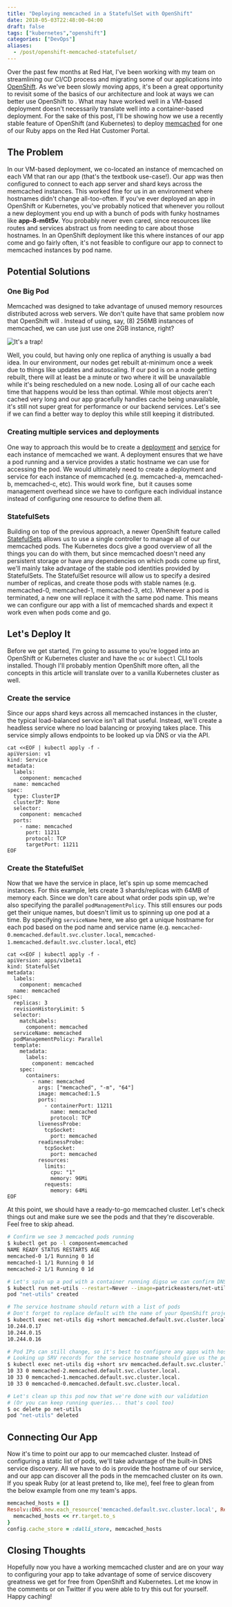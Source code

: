 ```yaml
---
title: "Deploying memcached in a StatefulSet with OpenShift"
date: 2018-05-03T22:48:00-04:00
draft: false
tags: ["kubernetes","openshift"]
categories: ["DevOps"]
aliases:
  - /post/openshift-memcached-statefulset/
---
```

Over the past few months at Red Hat, I've been working with my team on streamlining our CI/CD process and migrating some of our applications into [OpenShift](https://www.openshift.com/). As we've been slowly moving apps, it's been a great opportunity to revisit some of the basics of our architecture and look at ways we can better use OpenShift to . What may have worked well in a VM-based deployment doesn't necessarily translate well into a container-based deployment. For the sake of this post, I'll be showing how we use a recently stable feature of OpenShift (and Kubernetes) to deploy [memcached](https://memcached.org/) for one of our Ruby apps on the Red Hat Customer Portal.
<!--more-->

## The Problem

In our VM-based deployment, we co-located an instance of memcached on each VM that ran our app (that's the textbook use-case!). Our app was then configured to connect to each app server and shard keys across the memcached instances. This worked fine for us in an environment where hostnames didn't change all-too-often. If you've ever deployed an app in OpenShift or Kubernetes, you've probably noticed that whenever you rollout a new deployment you end up with a bunch of pods with funky hostnames like **app-8-m6t5v**. You probably never even cared, since resources like routes and services abstract us from needing to care about those hostnames. In an OpenShift deployment like this where instances of our app come and go fairly often, it's not feasible to configure our app to connect to memcached instances by pod name.

## Potential Solutions

### One Big Pod

Memcached was designed to take advantage of unused memory resources distributed across web servers. We don't quite have that same problem now that OpenShift will . Instead of using, say, (8) 256MB instances of memcached, we can use just use one 2GB instance, right?

![It's a trap!](https://patrickeasters.com/wp-content/uploads/2018/05/itsatrap-300x169.jpg)

Well, you could, but having only one replica of anything is usually a bad idea. In our environment, our nodes get rebuilt at-minimum once a week due to things like updates and autoscaling. If our pod is on a node getting rebuilt, there will at least be a minute or two where it will be unavailable while it's being rescheduled on a new node. Losing all of our cache each time that happens would be less than optimal. While most objects aren't cached very long and our app gracefully handles cache being unavailable, it's still not super great for performance or our backend services. Let's see if we can find a better way to deploy this while still keeping it distributed.

### Creating multiple services and deployments

One way to approach this would be to create a [deployment](https://docs.openshift.com/container-platform/3.9/dev_guide/deployments/how_deployments_work.html) and [service](https://docs.openshift.com/container-platform/3.9/architecture/core_concepts/pods_and_services.html#services) for each instance of memcached we want. A deployment ensures that we have a pod running and a service provides a static hostname we can use for accessing the pod. We would ultimately need to create a deployment and service for each instance of memcached (e.g. memcached-a, memcached-b, memcached-c, etc). This would work fine,  but it causes some management overhead since we have to configure each individual instance instead of configuring one resource to define them all.

### StatefulSets

Building on top of the previous approach, a newer OpenShift feature called [StatefulSets](https://kubernetes.io/docs/concepts/workloads/controllers/statefulset/) allows us to use a single controller to manage all of our memcached pods. The Kubernetes docs give a good overview of all the things you can do with them, but since memcached doesn't need any persistent storage or have any dependencies on which pods come up first, we'll mainly take advantage of the stable pod identities provided by StatefulSets. The StatefulSet resource will allow us to specify a desired number of replicas, and create those pods with stable names (e.g. memcached-0, memcached-1, memcached-3, etc). Whenever a pod is terminated, a new one will replace it with the same pod name. This means we can configure our app with a list of memcached shards and expect it work even when pods come and go.

## Let's Deploy It

Before we get started, I'm going to assume to you're logged into an OpenShift or Kubernetes cluster and have the `oc` or `kubectl` CLI tools installed. Though I'll probably mention OpenShift more often, all the concepts in this article will translate over to a vanilla Kubernetes cluster as well.

### Create the service

Since our apps shard keys across all memcached instances in the cluster, the typical load-balanced service isn't all that useful. Instead, we'll create a headless service where no load balancing or proxying takes place. This service simply allows endpoints to be looked up via DNS or via the API.

```
cat <<EOF | kubectl apply -f -
apiVersion: v1
kind: Service
metadata:
  labels:
    component: memcached
  name: memcached
spec:
  type: ClusterIP
  clusterIP: None
  selector:
    component: memcached
  ports:
    - name: memcached
      port: 11211
      protocol: TCP
      targetPort: 11211
EOF
```

### Create the StatefulSet

Now that we have the service in place, let's spin up some memcached instances. For this example, lets create 3 shards/replicas with 64MB of memory each. Since we don't care about what order pods spin up, we're also specifying the parallel `podManagementPolicy`. This still ensures our pods get their unique names, but doesn't limit us to spinning up one pod at a time. By specifying `serviceName` here, we also get a unique hostname for each pod based on the pod name and service name (e.g. `memcached-0.memcached.default.svc.cluster.local`, `memcached-1.memcached.default.svc.cluster.local`, etc)

```
cat <<EOF | kubectl apply -f -
apiVersion: apps/v1beta1
kind: StatefulSet
metadata:
  labels:
    component: memcached
  name: memcached
spec:
  replicas: 3
  revisionHistoryLimit: 5
  selector:
    matchLabels:
      component: memcached
  serviceName: memcached
  podManagementPolicy: Parallel
  template:
    metadata:
      labels:
        component: memcached
    spec:
      containers:
        - name: memcached
          args: ["memcached", "-m", "64"]
          image: memcached:1.5
          ports:
            - containerPort: 11211
              name: memcached
              protocol: TCP
          livenessProbe:
            tcpSocket:
              port: memcached
          readinessProbe:
            tcpSocket:
              port: memcached
          resources:
            limits:
              cpu: "1"
              memory: 96Mi
            requests:
              memory: 64Mi
EOF
```

At this point, we should have a ready-to-go memcached cluster. Let's check things out and make sure we see the pods and that they're discoverable. Feel free to skip ahead.

```bash
# Confirm we see 3 memcached pods running
$ kubectl get po -l component=memcached
NAME READY STATUS RESTARTS AGE
memcached-0 1/1 Running 0 1d
memcached-1 1/1 Running 0 1d
memcached-2 1/1 Running 0 1d

# Let's spin up a pod with a container running digso we can confirm DNS entries
$ kubectl run net-utils --restart=Never --image=patrickeasters/net-utils
pod "net-utils" created

# The service hostname should return with a list of pods
# Don't forget to replace default with the name of your OpenShift project
$ kubectl exec net-utils dig +short memcached.default.svc.cluster.local
10.244.0.17
10.244.0.15
10.244.0.16

# Pod IPs can still change, so it's best to configure any apps with hostnames instead
# Looking up SRV records for the service hostname should give us the pod FQDNs
$ kubectl exec net-utils dig +short srv memcached.default.svc.cluster.local
10 33 0 memcached-2.memcached.default.svc.cluster.local.
10 33 0 memcached-1.memcached.default.svc.cluster.local.
10 33 0 memcached-0.memcached.default.svc.cluster.local.

# Let's clean up this pod now that we're done with our validation
# (Or you can keep running queries... that's cool too)
$ oc delete po net-utils
pod "net-utils" deleted
```

## Connecting Our App

Now it's time to point our app to our memcached cluster. Instead of configuring a static list of pods, we'll take advantage of the built-in DNS service discovery. All we have to do is provide the hostname of our service, and our app can discover all the pods in the memcached cluster on its own. If you speak Ruby (or at least pretend to, like me), feel free to glean from the below example from one my team's apps.

```ruby
memcached_hosts = []
Resolv::DNS.new.each_resource('memcached.default.svc.cluster.local', Resolv::DNS::Resource::IN::SRV) { |rr|
  memcached_hosts << rr.target.to_s
}
config.cache_store = :dalli_store, memcached_hosts
```

## Closing Thoughts

Hopefully now you have a working memcached cluster and are on your way to configuring your app to take advantage of some of service discovery greatness we get for free from OpenShift and Kubernetes. Let me know in the comments or on Twitter if you were able to try this out for yourself. Happy caching!
